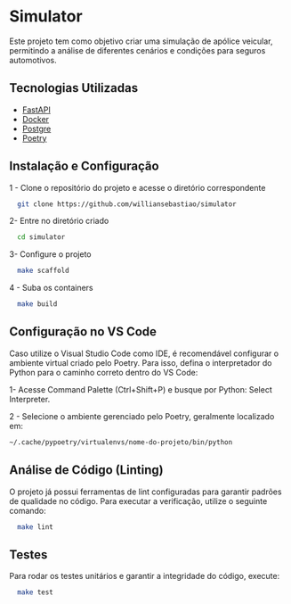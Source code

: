 
# Simulator

Este projeto tem como objetivo criar uma simulação de apólice veicular, permitindo a análise de diferentes cenários e condições para seguros automotivos.


## Tecnologias Utilizadas

- [FastAPI](https://fastapi.tiangolo.com/)
- [Docker](https://www.docker.com/)
- [Postgre](https://www.postgresql.org/)
- [Poetry](https://python-poetry.org/)
## Instalação e Configuração

1 - Clone o repositório do projeto e acesse o diretório correspondente

```bash
  git clone https://github.com/williansebastiao/simulator
```

2- Entre no diretório criado

```bash
  cd simulator
```

3- Configure o projeto

```bash
  make scaffold
```

4 - Suba os containers

```bash
  make build
```


## Configuração no VS Code

Caso utilize o Visual Studio Code como IDE, é recomendável configurar o ambiente virtual criado pelo Poetry. Para isso, defina o interpretador do Python para o caminho correto dentro do VS Code:

1- Acesse Command Palette (Ctrl+Shift+P) e busque por Python: Select Interpreter.

2 - Selecione o ambiente gerenciado pelo Poetry, geralmente localizado em:

```bash
~/.cache/pypoetry/virtualenvs/nome-do-projeto/bin/python
```


## Análise de Código (Linting)

O projeto já possui ferramentas de lint configuradas para garantir padrões de qualidade no código. Para executar a verificação, utilize o seguinte comando:

```bash
  make lint
```

## Testes

Para rodar os testes unitários e garantir a integridade do código, execute:

```bash
  make test
```
